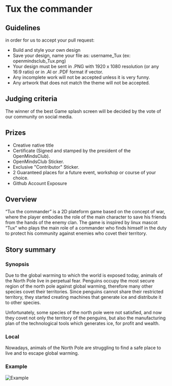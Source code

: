 # Tux the commander
## Guidelines
in order for us to accept your pull request:
- Build and style your own design
- Save your design, name your file as: username_Tux (ex: openmindsclub_Tux.png)
- Your design must be sent in .PNG with 1920 x 1080 resolution (or any 16:9 ratio) or in .AI or .PDF format if vector.
- Any incomplete work will not be accepted unless it is very funny.
- Any artwork that does not match the theme will not be accepted.
## Judging criteria
The winner of the best Game splash screen will be decided by the vote of our community on social media.
## Prizes
- Creative native title
- Certificate (Signed and stamped by the president of the OpenMindsClub).
- OpenMindsClub Sticker.
- Exclusive "Contributor" Sticker.
- 2 Guaranteed places for a future event, workshop or course of your choice.
- Github Account Exposure ​
## Overview
“Tux the commander” is a 2D plateform game based on the concept of war, where the player embodies the role of the main character to save his friends from the hands of the enemy clan. The game is inspired by linux mascot “Tux” who plays the main role of a commander who finds himself in the duty to protect his community against enemies who covet their territory. 
## Story summary
### Synopsis
Due to the global warming to which the world is exposed today, animals of the North Pole live in perpetual fear. Penguins occupy the most secure region of the north pole against global warming, therefore many other species covet their territories. Since penguins cannot share their restricted territory, they started creating machines that generate ice and distribute it to other species. 

Unfortunately, some species of the north pole were not satisfied, and now they covet not only the territory of the penguins, but also the manufacturing plan of the technological tools which  generates ice, for profit and wealth.
### Local
Nowadays, animals of the North Pole are struggling to find a safe place to live and to escape global warming.
### Example
![Example](https://www.pixenli.com/image/OV56fAh-)

